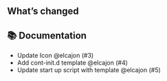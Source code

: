 ## What’s changed

## 📚 Documentation

- Update Icon @elcajon (#3)
- Add cont-init.d template @elcajon (#4)
- Update start up script with template @elcajon (#5)
